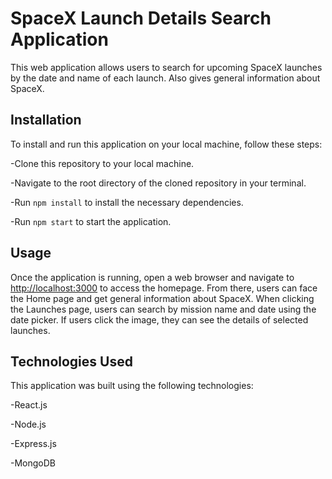 # SpaceX Launch Details Search Application

This web application allows users to search for upcoming SpaceX launches by the date and name of each launch. Also gives general information about SpaceX.

## Installation

To install and run this application on your local machine, follow these steps:

-Clone this repository to your local machine.

-Navigate to the root directory of the cloned repository in your terminal.

-Run `npm install` to install the necessary dependencies.

-Run `npm start` to start the application.

## Usage

Once the application is running, open a web browser and navigate to [http://localhost:3000](http://localhost:3000) to access the homepage. From there, users can face the Home page and get general information about SpaceX. When clicking the Launches page, users can search by mission name and date using the date picker. If users click the image, they can see the details of selected launches.

## Technologies Used

This application was built using the following technologies:

-React.js

-Node.js

-Express.js

-MongoDB

